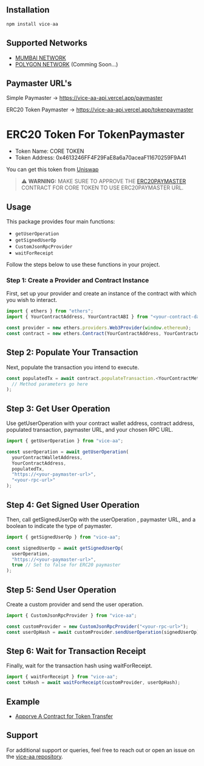 ## Installation

```javascript
npm install vice-aa
```

## Supported Networks 

- [MUMBAI NETWORK](https://mumbai.polygonscan.com/)
- [POLYGON NETWORK](https://polygonscan.com/) (Comming Soon...)
 
## Paymaster URL's

Simple Paymaster -> https://vice-aa-api.vercel.app/paymaster

ERC20 Token Paymaster -> https://vice-aa-api.vercel.app/tokenpaymaster


# ERC20 Token For TokenPaymaster

- Token Name: CORE TOKEN 
- Token Address: 0x4613246FF4F29FaE8a6a70aceaF11670259F9A41

You can get this token from [Uniswap](https://app.uniswap.org/swap)

> ⚠️ **WARNING:** MAKE SURE TO APPROVE THE [ERC20PAYMASTER](https://mumbai.polygonscan.com/address/0xcF7F76b779e86b0CC5084b5918dB0879f3E6F098) CONTRACT FOR CORE TOKEN TO USE ERC20PAYMASTER URL.


## Usage

This package provides four main functions:

- `getUserOperation`
- `getSignedUserOp`
- `CustomJsonRpcProvider`
- `waitForReceipt`

Follow the steps below to use these functions in your project.

### Step 1: Create a Provider and Contract Instance

First, set up your provider and create an instance of the contract with which you wish to interact.

```javascript
import { ethers } from "ethers";
import { YourContractAddress, YourContractABI } from "<your-contract-data-location>";

const provider = new ethers.providers.Web3Provider(window.ethereum);
const contract = new ethers.Contract(YourContractAddress, YourContractABI, provider);
```


## Step 2: Populate Your Transaction

Next, populate the transaction you intend to execute.

```javascript
const populatedTx = await contract.populateTransaction.<YourContractMethod>(
  // Method parameters go here
);
```

## Step 3: Get User Operation

Use getUserOperation with your contract wallet address, contract address, populated transaction, paymaster URL, and your chosen RPC URL.

```javascript
import { getUserOperation } from "vice-aa";

const userOperation = await getUserOperation(
  yourContractWalletAddress,
  YourContractAddress,
  populatedTx,
  "https://<your-paymaster-url>",
  "<your-rpc-url>"
);
```

## Step 4: Get Signed User Operation


Then, call getSignedUserOp with the userOperation , paymaster URL, and a boolean to indicate the type of paymaster.

```javascript
import { getSignedUserOp } from "vice-aa";

const signedUserOp = await getSignedUserOp(
  userOperation,
  "https://<your-paymaster-url>",
  true // Set to false for ERC20 paymaster
);
```

## Step 5: Send User Operation

Create a custom provider and send the user operation.

```javascript
import { CustomJsonRpcProvider } from "vice-aa";

const customProvider = new CustomJsonRpcProvider("<your-rpc-url>");
const userOpHash = await customProvider.sendUserOperation(signedUserOp);
```

## Step 6: Wait for Transaction Receipt

Finally, wait for the transaction hash using waitForReceipt.

```javascript
import { waitForReceipt } from "vice-aa";
const txHash = await waitForReceipt(customProvider, userOpHash);
```

## Example 

- [Apporve A Contract for Token Transfer](https://gist.github.com/Shivamycodee/ea3364cf816863c62cdeb9e6d0b556d0)

## Support

For additional support or queries, feel free to reach out or open an issue on the [vice-aa repository](https://github.com/Shivamycodee/vice-aa).
